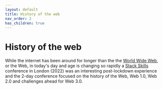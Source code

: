 ```yaml
---
layout: default
title: History of the web
nav_order: 2
has_children: true
---
```



# History of the web

While the internet has been around for longer than the the [World Wide Web](https://en.wikipedia.org/wiki/World_Wide_Web), or the Web, in today's day and age is changing so rapidly a [Stack Skills](https://stackskills.com/)  conference in London (2022) was an interesting post-lockdown experience and the 2-day conference focused on the history of the Web, Web 1.0, Web 2.0 and challenges ahead for Web 3.0.
